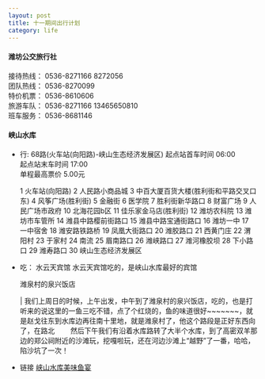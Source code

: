 ```yaml
---
layout: post
title: 十一期间出行计划
category: life
---
```


#### 潍坊公交旅行社

接待热线：    0536-8271166  8272056  
团队热线：   0536-8270099  
特价机票：   0536-8610606  
旅游车队：   0536-8271166  13465650810  
班车服务：   0536-8681146  

#### 峡山水库

* 行:  68路(火车站(向阳路)-峡山生态经济发展区)
  起点站首车时间	06:00  
  起点站末车时间	17:00  
  单程最高票价	5.00元   
  
  1 火车站(向阳路)
  2	人民路小商品城
  3	中百大厦百货大楼(胜利街和平路交叉口东)
  4	风筝广场(胜利街)
  5	金融街
  6	医学院
  7	胜利街新华路口
  8	财富广场
  9	人民广场市政府
  10	北海花园b区
  11	佳乐家金马店(胜利街)
  12	潍坊农科院
  13	潍坊市车管所
  14	潍县中路樱前街路口
  15	潍县中路宝通街路口
  16	潍坊一中
  17	一中宿舍
  18	潍安路铁路桥
  19	凤凰大街路口
  20	潍胶路口
  21	西黄门庄
  22	渭阳村
  23	于家村
  24	南流
  25	眉南路口
  26	潍峡路口
  27	潍河橡胶坝
  28	下小路口
  29	潍寿路口
  30	峡山生态经济发展区  


* 吃： 水云天宾馆
  水云天宾馆吃的，是峡山水库最好的宾馆
  
  潍泉村的泉兴饭店  
    
  | 我们上周日的时候，上午出发，中午到了潍泉村的泉兴饭店，吃的，也是打听来的说这里的一鱼三吃不错，点了个红烧的，鱼的味道很好~~~~~~~，就是赵戈往东到水库边再往南十里地，就是潍泉村了，他这个路段是正好东西向了，在路北
　　然后下午我们有沿着水库路转了大半个水库，到了高密双羊那边的郑公祠附近的沙滩玩，挖嘎啦玩，还在河边沙滩上“越野”了一番，哈哈，陷沙坑了一次！  
    
* 链接
  [峡山水库美味鱼宴](http://blog.sina.com.cn/s/blog_4b8c31130100ar7r.html)
      



